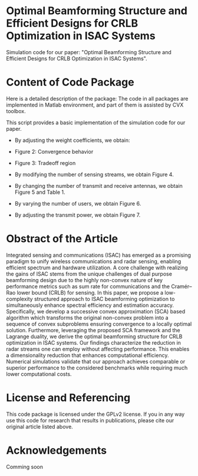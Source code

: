 # Optimal Beamforming Structure and Efficient Designs for CRLB Optimization in ISAC Systems
Simulation code for our paper: "Optimal Beamforming Structure and Efficient Designs for CRLB Optimization in ISAC Systems". 

# Content of Code Package
Here is a detailed description of the package:
The code in all packages are implemented in Matlab environment, and part of them is assisted by CVX toolbox.

This script provides a basic implementation of the simulation code for our paper. 

- By adjusting the weight coefficients, we obtain:
 - Figure 2: Convergence behavior
 - Figure 3: Tradeoff region

- By modifying the number of sensing streams, we obtain Figure 4.
- By changing the number of transmit and receive antennas, we obtain Figure 5 and Table 1.
- By varying the number of users, we obtain Figure 6.
- By adjusting the transmit power, we obtain Figure 7.

# Obstract of the Article
Integrated sensing and communications (ISAC) has emerged as a promising paradigm to unify wireless communications and radar sensing, enabling efficient spectrum and hardware utilization. A core challenge with realizing the gains of ISAC stems from the unique challenges of dual purpose beamforming design due to the highly non-convex nature of key performance metrics such as sum rate for communications and the Cramér–Rao lower bound (CRLB) for sensing. In this paper, we propose a low-complexity structured approach to ISAC beamforming optimization to simultaneously enhance spectral efficiency and estimation accuracy. Specifically, we develop a successive convex approximation (SCA) based algorithm which transforms the original non-convex problem into a sequence of  convex subproblems ensuring convergence to a locally optimal solution. Furthermore, leveraging the proposed SCA framework and the Lagrange duality, we derive the optimal beamforming structure for CRLB optimization in ISAC systems. Our findings characterize the reduction in radar streams one can employ without affecting performance. This enables a dimensionality reduction that enhances computational efficiency. Numerical simulations validate that our approach achieves comparable or superior performance to the considered benchmarks while requiring much lower computational costs.

# License and Referencing
This code package is licensed under the GPLv2 license. If you in any way use this code for research that results in publications, please cite our original article listed above.

# Acknowledgements
Comming soon
